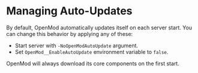 # Managing Auto-Updates

By default, OpenMod automatically updates itself on each server start. You can change this behavior by applying any of these:

- Start server with `-NoOpenModAutoUpdate` argument.
- Set `OpenMod__EnableAutoUpdate` environment variable to `false`.

OpenMod will always download its core components on the first start.